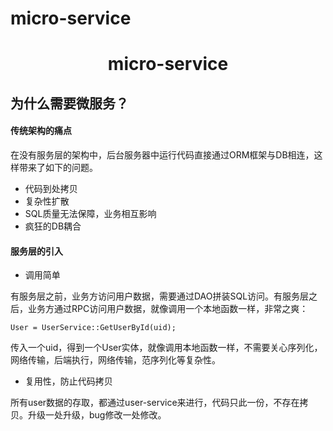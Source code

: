 # micro-service
#   <p align=center>micro-service</p>
##  为什么需要微服务？
####    传统架构的痛点
在没有服务层的架构中，后台服务器中运行代码直接通过ORM框架与DB相连，这样带来了如下的问题。
*   代码到处拷贝
*   复杂性扩散
*   SQL质量无法保障，业务相互影响
*   疯狂的DB耦合
#### 服务层的引入
*   调用简单

有服务层之前，业务方访问用户数据，需要通过DAO拼装SQL访问。有服务层之后，业务方通过RPC访问用户数据，就像调用一个本地函数一样，非常之爽：
```
User = UserService::GetUserById(uid);
```
传入一个uid，得到一个User实体，就像调用本地函数一样，不需要关心序列化，网络传输，后端执行，网络传输，范序列化等复杂性。
*   复用性，防止代码拷贝

所有user数据的存取，都通过user-service来进行，代码只此一份，不存在拷贝。升级一处升级，bug修改一处修改。 

